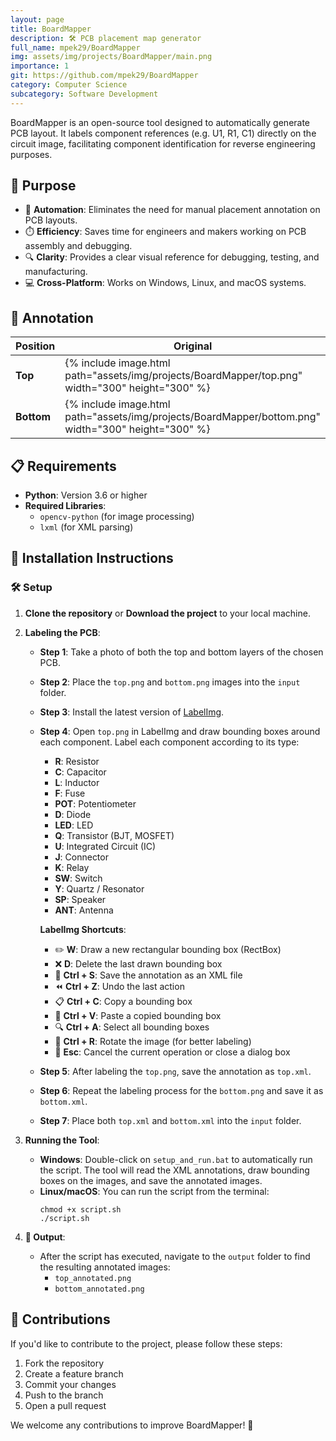 ```yaml
---
layout: page
title: BoardMapper
description: 🛠️ PCB placement map generator
full_name: mpek29/BoardMapper
img: assets/img/projects/BoardMapper/main.png
importance: 1
git: https://github.com/mpek29/BoardMapper
category: Computer Science
subcategory: Software Development
---
```



BoardMapper is an open-source tool designed to automatically generate PCB layout. It labels component references (e.g. U1, R1, C1) directly on the circuit image, facilitating component identification for reverse engineering purposes.

## 🎯 Purpose

- 🤖 **Automation**: Eliminates the need for manual placement annotation on PCB layouts.
- ⏱️ **Efficiency**: Saves time for engineers and makers working on PCB assembly and debugging.
- 🔍 **Clarity**: Provides a clear visual reference for debugging, testing, and manufacturing.
- 💻 **Cross-Platform**: Works on Windows, Linux, and macOS systems.

## 📝 Annotation


| Position | Original | Annotated |
|----------|----------|-----------|
| **Top**  | {% include image.html path="assets/img/projects/BoardMapper/top.png" width="300" height="300" %} | {% include image.html path="assets/img/projects/BoardMapper/top_annotated.png" width="300" height="300" %} |
| **Bottom** | {% include image.html path="assets/img/projects/BoardMapper/bottom.png" width="300" height="300" %} | {% include image.html path="assets/img/projects/BoardMapper/bottom_annotated.png" width="300" height="300" %} |

## 📋 Requirements

- **Python**: Version 3.6 or higher
- **Required Libraries**:
  - `opencv-python` (for image processing)
  - `lxml` (for XML parsing)

## 🚀 Installation Instructions


### 🛠️ Setup


1. **Clone the repository** or **Download the project** to your local machine.

2. **Labeling the PCB**:
   - **Step 1**: Take a photo of both the top and bottom layers of the chosen PCB.
   - **Step 2**: Place the `top.png` and `bottom.png` images into the `input` folder.
   - **Step 3**: Install the latest version of [LabelImg](https://github.com/HumanSignal/labelImg/releases).
   - **Step 4**: Open `top.png` in LabelImg and draw bounding boxes around each component. Label each component according to its type:
     - **R**: Resistor
     - **C**: Capacitor
     - **L**: Inductor
     - **F**: Fuse
     - **POT**: Potentiometer
     - **D**: Diode
     - **LED**: LED
     - **Q**: Transistor (BJT, MOSFET)
     - **U**: Integrated Circuit (IC)
     - **J**: Connector
     - **K**: Relay
     - **SW**: Switch
     - **Y**: Quartz / Resonator
     - **SP**: Speaker
     - **ANT**: Antenna
     
     **LabelImg Shortcuts**:
     - ✏️ **W**: Draw a new rectangular bounding box (RectBox)
     - ❌ **D**: Delete the last drawn bounding box
     - 💾 **Ctrl + S**: Save the annotation as an XML file
     - ⏪ **Ctrl + Z**: Undo the last action
     - 📋 **Ctrl + C**: Copy a bounding box
     - 📏 **Ctrl + V**: Paste a copied bounding box
     - 🔍 **Ctrl + A**: Select all bounding boxes
     - 🔄 **Ctrl + R**: Rotate the image (for better labeling)
     - 🚫 **Esc**: Cancel the current operation or close a dialog box

   - **Step 5**: After labeling the `top.png`, save the annotation as `top.xml`.
   - **Step 6**: Repeat the labeling process for the `bottom.png` and save it as `bottom.xml`.
   - **Step 7**: Place both `top.xml` and `bottom.xml` into the `input` folder.

3. **Running the Tool**:
   - **Windows**: Double-click on `setup_and_run.bat` to automatically run the script. The tool will read the XML annotations, draw bounding boxes on the images, and save the annotated images.
   - **Linux/macOS**: You can run the script from the terminal:
     ```
     chmod +x script.sh
     ./script.sh
     ```

5. **📂 Output**: 
   - After the script has executed, navigate to the `output` folder to find the resulting annotated images:
     - `top_annotated.png`
     - `bottom_annotated.png`

## 🤝 Contributions

If you'd like to contribute to the project, please follow these steps:
1. Fork the repository
2. Create a feature branch
3. Commit your changes
4. Push to the branch
5. Open a pull request

We welcome any contributions to improve BoardMapper! 🎉

